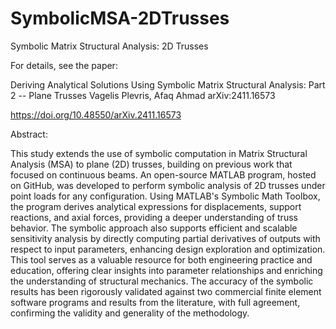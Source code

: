 # SymbolicMSA-2DTrusses
Symbolic Matrix Structural Analysis: 2D Trusses

For details, see the paper:

Deriving Analytical Solutions Using Symbolic Matrix Structural Analysis: Part 2 -- Plane Trusses
Vagelis Plevris, Afaq Ahmad
arXiv:2411.16573

https://doi.org/10.48550/arXiv.2411.16573

Abstract:

This study extends the use of symbolic computation in Matrix Structural Analysis (MSA) to plane (2D) trusses, building on previous work that focused on continuous beams. An open-source MATLAB program, hosted on GitHub, was developed to perform symbolic analysis of 2D trusses under point loads for any configuration. Using MATLAB's Symbolic Math Toolbox, the program derives analytical expressions for displacements, support reactions, and axial forces, providing a deeper understanding of truss behavior. The symbolic approach also supports efficient and scalable sensitivity analysis by directly computing partial derivatives of outputs with respect to input parameters, enhancing design exploration and optimization. This tool serves as a valuable resource for both engineering practice and education, offering clear insights into parameter relationships and enriching the understanding of structural mechanics. The accuracy of the symbolic results has been rigorously validated against two commercial finite element software programs and results from the literature, with full agreement, confirming the validity and generality of the methodology.
